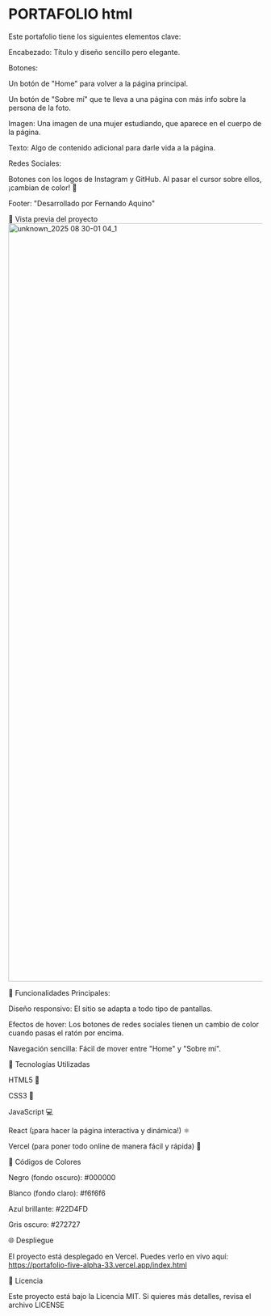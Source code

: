 <h1>PORTAFOLIO html</h1>

Este portafolio tiene los siguientes elementos clave:

Encabezado: Título y diseño sencillo pero elegante.

Botones:

Un botón de "Home" para volver a la página principal.

Un botón de "Sobre mí" que te lleva a una página con más info sobre la persona de la foto.

Imagen: Una imagen de una mujer estudiando, que aparece en el cuerpo de la página.

Texto: Algo de contenido adicional para darle vida a la página.

Redes Sociales:

Botones con los logos de Instagram y GitHub. Al pasar el cursor sobre ellos, ¡cambian de color! 🎨

Footer: "Desarrollado por Fernando Aquino" 

📸 Vista previa del proyecto
<img width="1080" height="1500" alt="unknown_2025 08 30-01 04_1" src="https://github.com/user-attachments/assets/54b4dd72-9b4b-412b-a46c-07a4f0ccdb60" />


🚀 Funcionalidades Principales:

Diseño responsivo: El sitio se adapta a todo tipo de pantallas.

Efectos de hover: Los botones de redes sociales tienen un cambio de color cuando pasas el ratón por encima.

Navegación sencilla: Fácil de mover entre "Home" y "Sobre mí".

🔧 Tecnologías Utilizadas

HTML5 📝

CSS3 🎨

JavaScript 💻

React (¡para hacer la página interactiva y dinámica!) ⚛️

Vercel (para poner todo online de manera fácil y rápida) 🚀

🎨 Códigos de Colores

Negro (fondo oscuro): #000000

Blanco (fondo claro): #f6f6f6

Azul brillante: #22D4FD

Gris oscuro: #272727

🌐 Despliegue

El proyecto está desplegado en Vercel. Puedes verlo en vivo aquí: https://portafolio-five-alpha-33.vercel.app/index.html

📜 Licencia

Este proyecto está bajo la Licencia MIT. Si quieres más detalles, revisa el archivo LICENSE
